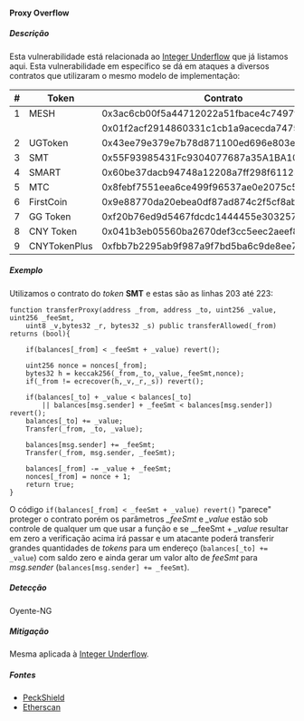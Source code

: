 #### Proxy Overflow

##### Descrição

Esta vulnerabilidade está relacionada ao [Integer Underflow](./list-vulnerabilidades/02-03.md) que já listamos aqui. Esta vulnerabilidade em específico se dá em ataques a diversos contratos que utilizaram o mesmo modelo de implementação:

| # | Token | Contrato |
| --- | --- | --- |
| 1 | MESH | 0x3ac6cb00f5a44712022a51fbace4c7497f56ee31 |
| | | 0x01f2acf2914860331c1cb1a9acecda7475e06af8 |
| 2 | UGToken | 0x43ee79e379e7b78d871100ed696e803e7893b644 |
| 3 | SMT | 0x55F93985431Fc9304077687a35A1BA103dC1e081 |
| 4 | SMART | 0x60be37dacb94748a12208a7ff298f6112365e31f |
| 5 | MTC | 0x8febf7551eea6ce499f96537ae0e2075c5a7301a |
| 6 | FirstCoin | 0x9e88770da20ebea0df87ad874c2f5cf8ab92f605 |
| 7 | GG Token | 0xf20b76ed9d5467fdcdc1444455e303257d2827c7 |
| 8 | CNY Token | 0x041b3eb05560ba2670def3cc5eec2aeef8e5d14b |
| 9 | CNYTokenPlus | 0xfbb7b2295ab9f987a9f7bd5ba6c9de8ee762deb8 |

##### Exemplo

Utilizamos o contrato do _token_ **SMT** e estas são as linhas 203 até 223:

```
function transferProxy(address _from, address _to, uint256 _value, uint256 _feeSmt,
    uint8 _v,bytes32 _r, bytes32 _s) public transferAllowed(_from) returns (bool){

    if(balances[_from] < _feeSmt + _value) revert();

    uint256 nonce = nonces[_from];
    bytes32 h = keccak256(_from,_to,_value,_feeSmt,nonce);
    if(_from != ecrecover(h,_v,_r,_s)) revert();

    if(balances[_to] + _value < balances[_to]
        || balances[msg.sender] + _feeSmt < balances[msg.sender]) revert();
    balances[_to] += _value;
    Transfer(_from, _to, _value);

    balances[msg.sender] += _feeSmt;
    Transfer(_from, msg.sender, _feeSmt);

    balances[_from] -= _value + _feeSmt;
    nonces[_from] = nonce + 1;
    return true;
}
```

O código `if(balances[_from] < _feeSmt + _value) revert()` "parece" proteger o contrato porém os parâmetros _\_feeSmt_ e _\_value_ estão sob controle de qualquer um que usar a função e se _\_feeSmt + _\_value_ resultar em zero a verificação acima irá passar e um atacante poderá transferir grandes quantidades de _tokens_  para um endereço (`balances[_to] += _value`) com saldo zero e ainda gerar um valor alto de _feeSmt_ para _msg.sender_ (`balances[msg.sender] += _feeSmt`).

##### Detecção

Oyente-NG

##### Mitigação

Mesma aplicada à [Integer Underflow](./list-vulnerabilidades/02-03.md).

##### Fontes

* [PeckShield](https://peckshield.com)
* [Etherscan](https://etherscan.io)
